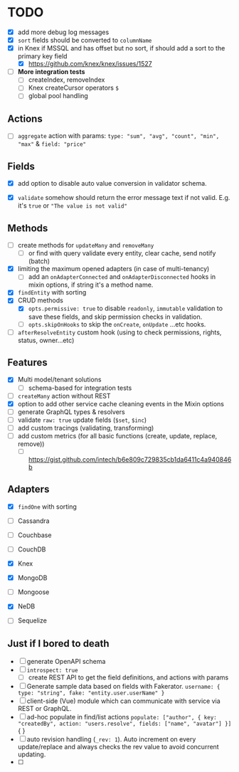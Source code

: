 # TODO

- [x] add more debug log messages
- [x] `sort` fields should be converted to `columnName`
- [x] in Knex if MSSQL and has offset but no sort, if should add a sort to the primary key field
  - [x] https://github.com/knex/knex/issues/1527

- [ ] **More integration tests**
  - [ ] createIndex, removeIndex
  - [ ] Knex createCursor operators `$`
  - [ ] global pool handling

## Actions
- [ ] `aggregate` action with params: `type: "sum", "avg", "count", "min", "max"` & `field: "price"`

## Fields
- [x] add option to disable auto value conversion in validator schema.
- [x] `validate` somehow should return the error message text if not valid. E.g. it's `true` or `"The value is not valid"`


## Methods
- [ ] create methods for `updateMany` and `removeMany`
  - [ ] or find with query validate every entity, clear cache, send notify (batch)
- [x] limiting the maximum opened adapters (in case of multi-tenancy)
  - [ ] add an `onAdapterConnected` and `onAdapterDisconnected` hooks in mixin options, if string it's a method name.
- [x] `findEntity` with sorting
- [x] CRUD methods 
  - [x] `opts.permissive: true` to disable `readonly`, `immutable` validation to save these fields, and skip permission checks in validation.
  - [ ] `opts.skipOnHooks` to skip the `onCreate`, `onUpdate` ...etc hooks.
- [ ] `afterResolveEntity` custom hook (using to check permissions, rights, status, owner...etc)

## Features
- [x] Multi model/tenant solutions
    - [ ] schema-based for integration tests
- [ ] `createMany` action without REST
- [x] option to add other service cache cleaning events in the Mixin options
- [ ] generate GraphQL types & resolvers
- [ ] validate `raw: true` update fields (`$set`, `$inc`)
- [ ] add custom tracings (validating, transforming)
- [ ] add custom metrics (for all basic functions (create, update, replace, remove))
  - [ ] https://gist.github.com/intech/b6e809c729835cb1da6411c4a940846b

## Adapters
- [x] `findOne` with sorting

- [ ] Cassandra
- [ ] Couchbase
- [ ] CouchDB
- [x] Knex
- [x] MongoDB
- [ ] Mongoose
- [x] NeDB
- [ ] Sequelize



## Just if I bored to death
- [ ] generate OpenAPI schema
- [ ] `introspect: true`
  - [ ] create REST API to get the field definitions, and actions with params
- [ ] Generate sample data based on fields with Fakerator. `username: { type: "string", fake: "entity.user.userName" }`
- [ ] client-side (Vue) module which can communicate with service via REST or GraphQL.
- [ ] ad-hoc populate in find/list actions `populate: ["author", { key: "createdBy", action: "users.resolve", fields: ["name", "avatar"] }]` { }
- [ ] auto revision handling (`_rev: 1`). Auto increment on every update/replace and always checks the rev value to avoid concurrent updating.
- [ ] 
